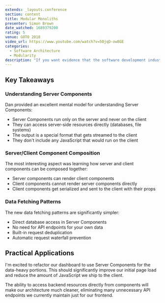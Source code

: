 ```yaml
---
extends: _layouts.conference
section: content
title: Modular Monoliths
presenter: Simon Brown
date_watched: 1689379200
rating: 5
venue: GOTO 2018
video_url: https://www.youtube.com/watch?v=5OjqD-ow8GE
categories:
  - Software Architecture
  - Modularity
description: "If you want evidence that the software development industry is susceptible to fashion, just go and take a look at all of the hype around microservices. It's everywhere! For some people microservices is 'the next big thing', whereas for others it's simply a lightweight evolution of the big service-oriented architectures that we saw 10 years ago 'done right'. Microservices is by no means a silver bullet though, and the design thinking required to create a good microservices architecture is the same as that needed to create a well structured monolith. And this begs the question that if you can’t build a well-structured monolith, what makes you think microservices is the answer?"
---
```


## Key Takeaways

### Understanding Server Components

Dan provided an excellent mental model for understanding Server Components:

- Server Components run only on the server and never on the client
- They can access server-side resources directly (databases, file systems)
- The output is a special format that gets streamed to the client
- They don't include any JavaScript that would run on the client

### Server/Client Component Composition

The most interesting aspect was learning how server and client components can be composed together:

- Server components can render client components
- Client components cannot render server components directly
- Client components get serialized and sent to the client with their props

### Data Fetching Patterns

The new data fetching patterns are significantly simpler:

- Direct database access in Server Components
- No need for API endpoints for your own data
- Built-in request deduplication
- Automatic request waterfall prevention

## Practical Applications

I'm excited to refactor our dashboard to use Server Components for the data-heavy portions. This should significantly
improve our initial page load and reduce the amount of JavaScript we ship to the client.

The ability to access backend resources directly from components will make our architecture much cleaner, eliminating
many unnecessary API endpoints we currently maintain just for our frontend. 